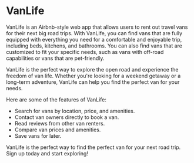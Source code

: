 # VanLife

VanLife is an Airbnb-style web app that allows users to rent out travel vans for their next big road trips. With VanLife, you can find vans that are fully equipped with everything you need for a comfortable and enjoyable trip, including beds, kitchens, and bathrooms. You can also find vans that are customized to fit your specific needs, such as vans with off-road capabilities or vans that are pet-friendly.

VanLife is the perfect way to explore the open road and experience the freedom of van life. Whether you're looking for a weekend getaway or a long-term adventure, VanLife can help you find the perfect van for your needs.

Here are some of the features of VanLife:

- Search for vans by location, price, and amenities.
- Contact van owners directly to book a van.
- Read reviews from other van renters.
- Compare van prices and amenities.
- Save vans for later.

VanLife is the perfect way to find the perfect van for your next road trip. Sign up today and start exploring!
